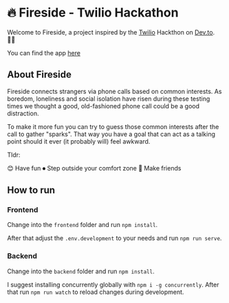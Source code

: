 # 🔥 Fireside - Twilio Hackathon
Welcome to Fireside, a project inspired by the [Twilio](https://www.twilio.com/) Hackthon on [Dev.to](https://dev.to/). 👨‍💻

You can find the app [here](https://fireside.netlify.app/)

## About Fireside
Fireside connects strangers via phone calls based on common interests. As boredom, loneliness and social isolation have risen during these testing times we thought a good, old-fashioned phone call could be a good distraction.

To make it more fun you can try to guess those common interests after the call to gather "sparks". That way you have a goal that can act as a talking point should it ever (it probably will) feel awkward.

Tldr:

😊 Have fun
⏺ Step outside your comfort zone
👫 Make friends

## How to run
### Frontend
Change into the `frontend` folder and run `npm install`.

After that adjust the `.env.development` to your needs and run `npm run serve`.

### Backend
Change into the `backend` folder and run `npm install`.

I suggest installing concurrently globally with `npm i -g concurrently`.
After that run `npm run watch` to reload changes during development.
